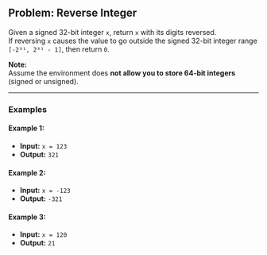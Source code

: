 ## Problem: Reverse Integer

Given a signed 32-bit integer `x`, return `x` with its digits reversed.  
If reversing `x` causes the value to go outside the signed 32-bit integer range `[-2³¹, 2³¹ - 1]`, then return `0`.

**Note:**  
Assume the environment does **not allow you to store 64-bit integers** (signed or unsigned).

---

### Examples

#### Example 1:
- **Input:** `x = 123`  
- **Output:** `321`

#### Example 2:
- **Input:** `x = -123`  
- **Output:** `-321`

#### Example 3:
- **Input:** `x = 120`  
- **Output:** `21`
